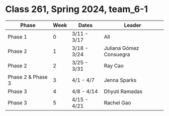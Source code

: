 # Class 261, Spring 2024, team_6-1

| Phase     | Week | Dates | Leader |
| --------- | --------- | --------- | --------- |
| Phase 1   | 0        | 3/11 - 3/17 | All |
| Phase 2   | 1        | 3/18 - 3/24 | Juliana Gómez Consuegra  |
| Phase 2   | 2        | 3/25 - 3/31 | Ray Cao |
| Phase 2 & Phase 3   | 3        | 4/1 - 4/7 | Jenna Sparks |
| Phase 3   | 4        | 4/8 - 4/14 | Dhyuti Ramadas |
| Phase 3   | 5        | 4/15 - 4/21 | Rachel Gao |
